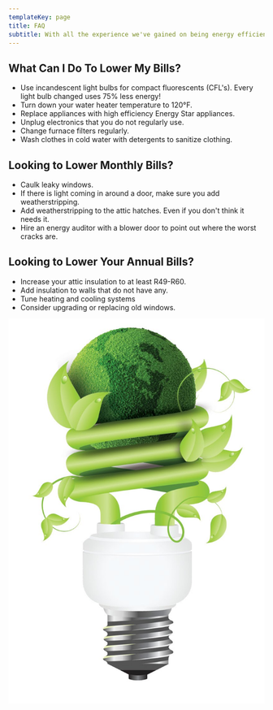 ```yaml
---
templateKey: page
title: FAQ
subtitle: With all the experience we've gained on being energy efficient, here are some Energy Saving Tips to help you lower your energy costs today
---
```

## What Can I Do To Lower My Bills?
- Use incandescent light bulbs for compact fluorescents (CFL's). Every light bulb changed uses 75% less energy!
- Turn down your water heater temperature to 120°F.
- Replace appliances with high efficiency Energy Star appliances.
- Unplug electronics that you do not regularly use.
- Change furnace filters regularly.
- Wash clothes in cold water with detergents to sanitize clothing.

## Looking to Lower Monthly Bills?
- Caulk leaky windows.
- If there is light coming in around a door, make sure you add weatherstripping.
- Add weatherstripping to the attic hatches. Even if you don't think it needs it.
- Hire an energy auditor with a blower door to point out where the worst cracks are.

## Looking to Lower Your Annual Bills?
- Increase your attic insulation to at least R49-R60.
- Add insulation to walls that do not have any.
- Tune heating and cooling systems
- Consider upgrading or replacing old windows.

![](/images/natural_lightbulb.jpg)
